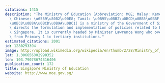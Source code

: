 ```yaml
---
citations: 1415
description: "The Ministry of Education (Abbreviation: MOE; Malay: Kementerian Pendidikan;\
  \ Chinese: \u6559\u80B2\u90E8; Tamil: \u0B95\u0BB2\u0BCD\u0BB5\u0BBF \u0B85\u0BAE\
  \u0BC8\u0B9A\u0BCD\u0B9A\u0BC1) is a ministry of the Government of Singapore that\
  \ directs the formulation and implementation of policies related to Education in\
  \ Singapore. It is currently headed by Minister Lawrence Wong who oversees education\
  \ from Primary 1 to tertiary institutions."
estimated_citations: 2001
id: 1280293394
image: http://upload.wikimedia.org/wikipedia/en/thumb/2/28/Ministry_of_Education_%28Singapore%29_logo.svg/500px-Ministry_of_Education_%28Singapore%29_logo.svg.png
lat: 1.306656002998352
lon: 103.79078674316406
publication_count: 172
title: Singapore Ministry of Education
website: http://www.moe.gov.sg/
---
```


